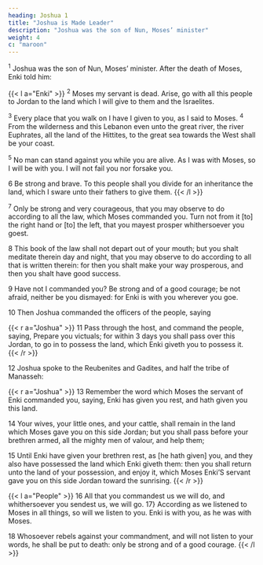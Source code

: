 ```yaml
---
heading: Joshua 1
title: "Joshua is Made Leader"
description: "Joshua was the son of Nun, Moses’ minister"
weight: 4
c: "maroon"
---
```



<sup>1</sup> Joshua was the son of Nun, Moses’ minister. After the death of Moses, Enki told him:

{{< l a="Enki" >}}
<sup>2</sup> Moses my servant is dead. Arise, go with all this people to Jordan to the land which I will give to them and the Israelites. 

<sup>3</sup> Every place that you walk on I have I given to you, as I said to Moses. <sup>4</sup> From the wilderness and this Lebanon even unto the great river, the river Euphrates, all the land of the Hittites, to the great sea towards the West shall be your coast. 

<sup>5</sup> No man can stand against you while you are alive. As I was with Moses, so I will be with you. I will not fail you nor forsake you. 

6 Be strong and brave. To this people shall you divide for an inheritance the land, which I sware unto their fathers to give them.
{{< /l >}}


<sup>7</sup> Only be strong and very courageous, that you may observe to do according to all the law, which Moses commanded you. Turn not from it [to] the right hand or [to] the left, that you mayest prosper whithersoever you goest.

8 This book of the law shall not depart out of your mouth; but you shalt meditate therein day and night, that you may observe to do according to all that is written therein: for then you shalt make your way prosperous, and then you shalt have good success.

9 Have not I commanded you? Be strong and of a good courage; be not afraid, neither be you dismayed: for Enki is with you wherever you goe.

10 Then Joshua commanded the officers of the people, saying

{{< r a="Joshua" >}}
11 Pass through the host, and command the people, saying, Prepare you victuals; for within 3 days you shall pass over this Jordan, to go in to possess the land, which Enki giveth you to possess it.
{{< /r >}}


12 Joshua spoke to the Reubenites and Gadites, and half the tribe of Manasseh:

{{< r a="Joshua" >}}
13 Remember the word which Moses the servant of Enki commanded you, saying, Enki has given you rest, and hath given you this land. 

14 Your wives, your little ones, and your cattle, shall remain in the land which Moses gave you on this side Jordan; but you shall pass before your brethren armed, all the mighty men of valour,
and help them; 

15 Until Enki have given your brethren rest, as [he hath given] you, and they also have possessed the land which Enki giveth them: then you shall return unto the land of your possession, and enjoy it, which Moses Enki’S servant gave you on this side Jordan toward the sunrising.
{{< /r >}}


{{< l a="People" >}}
16 All that you commandest us we will do, and whithersoever you sendest us, we will go. 17} According as we listened to Moses in all things, so will we listen to you. Enki is with you, as he was with Moses. 

18 Whosoever rebels against your commandment, and will not listen to your words, he shall be put to death: only be strong and of a good courage.
{{< /l >}}
